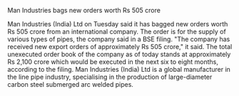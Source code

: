 Man Industries bags new orders worth Rs 505 crore

Man Industries (India) Ltd on Tuesday said it has bagged new orders worth Rs 505 crore from an international company. The order is for the supply of various types of pipes, the company said in a BSE filing.  "The company has received new export orders of approximately Rs 505 crore," it said.  The total unexecuted order book of the company as of today stands at approximately Rs 2,100 crore which would be executed in the next six to eight months, according to the filing.  Man Industries (India) Ltd is a global manufacturer in the line pipe industry, specialising in the production of large-diameter carbon steel submerged arc welded pipes.